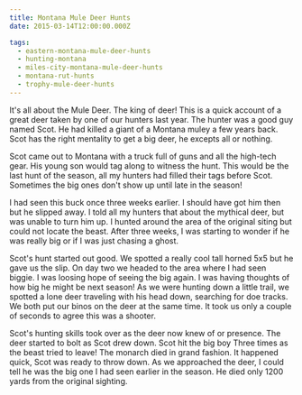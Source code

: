 ```yaml
---
title: Montana Mule Deer Hunts
date: 2015-03-14T12:00:00.000Z

tags:
  - eastern-montana-mule-deer-hunts
  - hunting-montana
  - miles-city-montana-mule-deer-hunts
  - montana-rut-hunts
  - trophy-mule-deer-hunts
---
```


It's all about the Mule Deer. The king of deer! This is a quick account of a great deer taken by one of our hunters last year. The hunter was a good guy named Scot. He had killed a giant of a Montana muley a few years back. Scot has the right mentality to get a big deer, he excepts all or nothing.

Scot came out to Montana with a truck full of guns and all the high-tech gear. His young son would tag along to witness the hunt. This would be the last hunt of the season, all my hunters had filled their tags before Scot. Sometimes the big ones don't show up until late in the season!

I had seen this buck once three weeks earlier. I should have got him then but he slipped away. I told all my hunters that about the mythical deer, but was unable to turn him up. I hunted around the area of the original siting but could not locate the beast. After three weeks, I was starting to wonder if he was really big or if I was just chasing a ghost.

Scot's hunt started out good. We spotted a really cool tall horned 5x5 but he gave us the slip. On day two we headed to the area where I had seen biggie. I was loosing hope of seeing the big again. I was having thoughts of how big he might be next season! As we were hunting down a little trail, we spotted a lone deer traveling with his head down, searching for doe tracks. We both put our binos on the deer at the same time. It took us only a couple of seconds to agree this was a shooter.

Scot's hunting skills took over as the deer now knew of or presence. The deer started to bolt as Scot drew down. Scot hit the big boy Three times as the beast tried to leave! The monarch died in grand fashion. It happened quick, Scot was ready to throw down. As we approached the deer, I could tell he was the big one I had seen earlier in the season. He died only 1200 yards from the original sighting.
